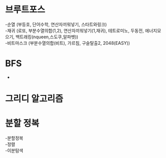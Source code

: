#   브루트포스  
  -순열  (부등호, 단어수학, 연산자끼워넣기, 스타트와링크)  
  -재귀  (로또, 부분수열의합(1,2), 연산자끼워넣기(1,재귀), 테트로미노, 두동전, 에너지모으기, 백트래킹(nqueen,스도쿠,알파벳))  
  -비트마스크  (부분수열의합(비트), 가르침, 구슬탈출2, 2048(EASY))
  
#  BFS 
  -

#  그리디 알고리즘
 
#  분할 정복  
  -분할정복  
  -정렬  
  -이분탐색  
